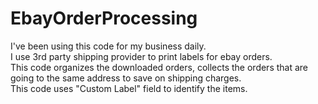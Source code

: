 # EbayOrderProcessing

I've been using this code for my business daily. <br/>
I use 3rd party shipping provider to print labels for ebay orders. <br/>
This code organizes the downloaded orders, collects the orders that are going to the same address to save on shipping charges. <br/>
This code uses "Custom Label" field to identify the items.<br/>
